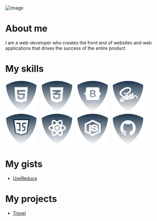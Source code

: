 ![image](https://www.leanyou.pl/wp-content/uploads/2020/08/MTM-Methods-Time-Measurement-1024x390.jpg)

# About me

I am a web-developer who creates the front end of websites and web applications that drives the success of the entire product

# My skills

![html5](./img/html.svg) &nbsp;
![css](./img/css.svg) &nbsp;
![Botstrap](./img/bootstrap.svg) &nbsp;
![Sass](./img/sass.svg) &nbsp;
![JS](./img/js.svg) &nbsp;
![ReactJS](./img/reactjs.svg) &nbsp;
![NodeJS](./img/nodejs.svg) &nbsp;
![Github](./img/github.svg) &nbsp;

# My gists

<ul>
  <li><a href="https://gist.github.com/JSDID/bb574225fc4e6fb4514581c5a642c977">UseReduce<a/></li>
</ul>

# My projects

<ul>
  <li><a href="https://gist.github.com/JSDID">Travel<a/></li>
</ul>



